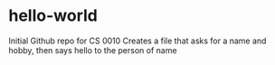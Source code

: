 # hello-world
Initial Github repo for CS 0010
Creates a file that asks for a name and hobby, then says hello to the person of name 
